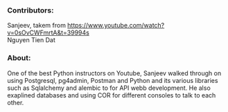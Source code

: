 ### **Contributors:**
Sanjeev, takem from https://www.youtube.com/watch?v=0sOvCWFmrtA&t=39994s
<br> Nguyen Tien Dat

### **About:**
One of the best Python instructors on Youtube, Sanjeev walked through on using Postgresql, pg4admin, Postman and Python and its various libraries such as Sqlalchemy and alembic to for API webb development. He also exaplined databases and using COR for different consoles to talk to each other.
